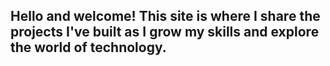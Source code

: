 ## Hello and welcome! This site is where I share the projects I've built as I grow my skills and explore the world of technology.
